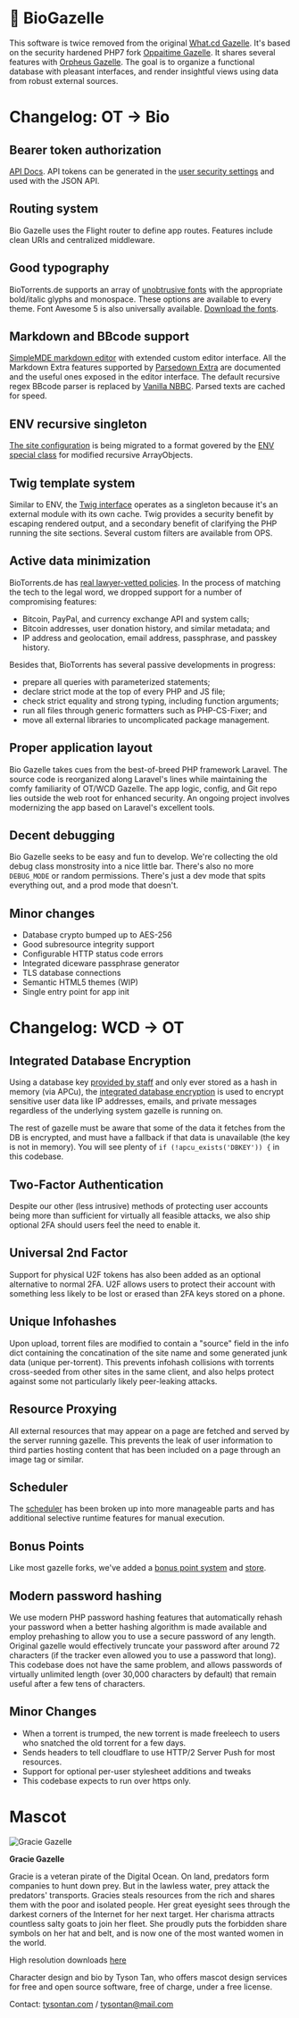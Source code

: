# 🧪 BioGazelle

This software is twice removed from the original
[What.cd Gazelle](https://github.com/WhatCD/Gazelle).
It's based on the security hardened PHP7 fork
[Oppaitime Gazelle](https://git.oppaiti.me/Oppaitime/Gazelle).
It shares several features with
[Orpheus Gazelle](https://github.com/OPSnet/Gazelle).
The goal is to organize a functional database with pleasant interfaces,
and render insightful views using data from robust external sources.

# Changelog: OT → Bio

## Bearer token authorization

[API Docs](https://docs.torrents.bio).
API tokens can be generated in the
[user security settings](sections/user/token.php)
and used with the JSON API.

## Routing system

Bio Gazelle uses the Flight router to define app routes.
Features include clean URIs and centralized middleware.

## Good typography

BioTorrents.de supports an array of
[unobtrusive fonts](resources/scss/assets/fonts.scss)
with the appropriate bold/italic glyphs and monospace.
These options are available to every theme.
Font Awesome 5 is also universally available.
[Download the fonts](https://torrents.bio/fonts.tgz).

## Markdown and BBcode support

[SimpleMDE markdown editor](https://simplemde.com)
with extended custom editor interface.
All the Markdown Extra features supported by
[Parsedown Extra](https://github.com/erusev/parsedown-extra)
are documented and the useful ones exposed in the editor interface.
The default recursive regex BBcode parser is replaced by
[Vanilla NBBC](https://github.com/vanilla/nbbc).
Parsed texts are cached for speed.

## ENV recursive singleton

[The site configuration](config/public.php)
is being migrated to a format govered by the
[ENV special class](app/ENV.php)
for modified recursive ArrayObjects.

## Twig template system

Similar to ENV, the
[Twig interface](app/Twig.php)
operates as a singleton because it's an external module with its own cache.
Twig provides a security benefit by escaping rendered output,
and a secondary benefit of clarifying the PHP running the site sections.
Several custom filters are available from OPS.

## Active data minimization

BioTorrents.de has
[real lawyer-vetted policies](templates/legal).
In the process of matching the tech to the legal word,
we dropped support for a number of compromising features:

- Bitcoin, PayPal, and currency exchange API and system calls;
- Bitcoin addresses, user donation history, and similar metadata; and
- IP address and geolocation, email address, passphrase, and passkey history.

Besides that, BioTorrents has several passive developments in progress:

- prepare all queries with parameterized statements;
- declare strict mode at the top of every PHP and JS file;
- check strict equality and strong typing, including function arguments;
- run all files through generic formatters such as PHP-CS-Fixer; and
- move all external libraries to uncomplicated package management.

## Proper application layout

Bio Gazelle takes cues from the best-of-breed PHP framework Laravel.
The source code is reorganized along Laravel's lines while maintaining the comfy familiarity of OT/WCD Gazelle.
The app logic, config, and Git repo lies outside the web root for enhanced security.
An ongoing project involves modernizing the app based on Laravel's excellent tools.

## Decent debugging

Bio Gazelle seeks to be easy and fun to develop.
We're collecting the old debug class monstrosity into a nice little bar.
There's also no more `DEBUG_MODE` or random permissions.
There's just a dev mode that spits everything out, and a prod mode that doesn't.

## Minor changes

- Database crypto bumped up to AES-256
- Good subresource integrity support
- Configurable HTTP status code errors
- Integrated diceware passphrase generator
- TLS database connections
- Semantic HTML5 themes (WIP)
- Single entry point for app init

# Changelog: WCD → OT

## Integrated Database Encryption

Using a database key [provided by staff](sections/tools/misc/database_key.php) and only ever stored as a hash in memory (via APCu), the [integrated database encryption](classes/crypto.class.php) is used to encrypt sensitive user data like IP addresses, emails, and private messages regardless of the underlying system gazelle is running on.

The rest of gazelle must be aware that some of the data it fetches from the DB is encrypted, and must have a fallback if that data is unavailable (the key is not in memory). You will see plenty of `if (!apcu_exists('DBKEY')) {` in this codebase.

## Two-Factor Authentication

Despite our other (less intrusive) methods of protecting user accounts being more than sufficient for virtually all feasible attacks, we also ship optional 2FA should users feel the need to enable it.

## Universal 2nd Factor

Support for physical U2F tokens has also been added as an optional alternative to normal 2FA. U2F allows users to protect their account with something less likely to be lost or erased than 2FA keys stored on a phone.

## Unique Infohashes

Upon upload, torrent files are modified to contain a "source" field in the info dict containing the concatination of the site name and some generated junk data (unique per-torrent). This prevents infohash collisions with torrents cross-seeded from other sites in the same client, and also helps protect against some not particularly likely peer-leaking attacks.

## Resource Proxying

All external resources that may appear on a page are fetched and served by the server running gazelle. This prevents the leak of user information to third parties hosting content that has been included on a page through an image tag or similar.

## Scheduler

The [scheduler](sections/schedule) has been broken up into more manageable parts and has additional selective runtime features for manual execution.

## Bonus Points

Like most gazelle forks, we've added a [bonus point system](sections/schedule/hourly/bonus_points.php) and [store](sections/store).

## Modern password hashing

We use modern PHP password hashing features that automatically rehash your password when a better hashing algorithm is made available and employ prehashing to allow you to use a secure password of any length. Original gazelle would effectively truncate your password after around 72 characters (if the tracker even allowed you to use a password that long). This codebase does not have the same problem, and allows passwords of virtually unlimited length (over 30,000 characters by default) that remain useful after a few tens of characters.

## Minor Changes

- When a torrent is trumped, the new torrent is made freeleech to users who snatched the old torrent for a few days.
- Sends headers to tell cloudflare to use HTTP/2 Server Push for most resources.
- Support for optional per-user stylesheet additions and tweaks
- This codebase expects to run over https only.

# Mascot

![Gracie Gazelle](public/images/mascot.png)

**Gracie Gazelle**

Gracie is a veteran pirate of the Digital Ocean. On land, predators form companies to hunt down prey. But in the lawless water, prey attack the predators' transports. Gracies steals resources from the rich and shares them with the poor and isolated people. Her great eyesight sees through the darkest corners of the Internet for her next target. Her charisma attracts countless salty goats to join her fleet. She proudly puts the forbidden share symbols on her hat and belt, and is now one of the most wanted women in the world.

High resolution downloads [here](https://git.oppaiti.me/Oppaitime/Gazelle/issues/34#issuecomment-99)

Character design and bio by Tyson Tan, who offers mascot design services for free and open source software, free of charge, under a free license.

Contact: [tysontan.com](https://tysontan.com) / <tysontan@mail.com>
